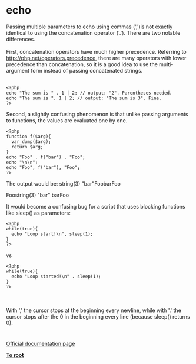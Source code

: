 # echo



Passing multiple parameters to echo using commas (&apos;,&apos;)is not exactly identical to using the concatenation operator (&apos;.&apos;). There are two notable differences.<br><br>First, concatenation operators have much higher precedence. Referring to http://php.net/operators.precedence, there are many operators with lower precedence than concatenation, so it is a good idea to use the multi-argument form instead of passing concatenated strings.<br><br>

```
<?php
echo "The sum is " . 1 | 2; // output: "2". Parentheses needed.
echo "The sum is ", 1 | 2; // output: "The sum is 3". Fine.
?>
```


Second, a slightly confusing phenomenon is that unlike passing arguments to functions, the values are evaluated one by one.



```
<?php
function f($arg){
  var_dump($arg);
  return $arg;
}
echo "Foo" . f("bar") . "Foo";
echo "\n\n";
echo "Foo", f("bar"), "Foo";
?>
```


The output would be:
string(3) "bar"FoobarFoo

Foostring(3) "bar"
barFoo

It would become a confusing bug for a script that uses blocking functions like sleep() as parameters:



```
<?php
while(true){
  echo "Loop start!\n", sleep(1);
}
?>
```


vs



```
<?php
while(true){
  echo "Loop started!\n" . sleep(1);
}
?>
```
<br><br>With &apos;,&apos; the cursor stops at the beginning every newline, while with &apos;.&apos; the cursor stops after the 0 in the beginning every line (because sleep() returns 0).  

#

[Official documentation page](https://www.php.net/manual/en/function.echo.php)

**[To root](/README.md)**